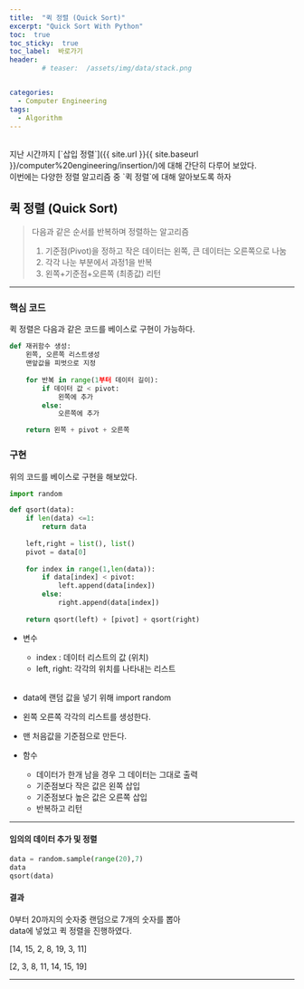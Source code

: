 ```yaml
---
title:  "퀵 정렬 (Quick Sort)"  
excerpt: "Quick Sort With Python"
toc:  true
toc_sticky:  true
toc_label:  바로가기
header:
        # teaser:  /assets/img/data/stack.png


categories:
  - Computer Engineering
tags:
  - Algorithm
---
```

<br/>
지난 시간까지 [`삽입 정렬`]({{ site.url }}{{ site.baseurl }}/computer%20engineering/insertion/)에 대해 간단히 다루어 보았다.<br/>
이번에는 다양한 정렬 알고리즘 중 `퀵 정렬`에 대해 알아보도록 하자 <br/>

## 퀵 정렬 (Quick Sort)
> 다음과 같은 순서를 반복하며 정렬하는 알고리즘
>   1. 기준점(Pivot)을 정하고 작은 데이터는 왼쪽, 큰 데이터는 오른쪽으로 나눔
>   2. 각각 나눈 부분에서 과정1을 반복
>   3. 왼쪽+기준점+오른쪽 (최종값) 리턴

---

### 핵심 코드
퀵 정렬은 다음과 같은 코드를 베이스로 구현이 가능하다.

```python
def 재귀함수 생성:
    왼쪽, 오른쪽 리스트생성
    맨앞값을 피벗으로 지정
    
    for 반복 in range(1부터 데이터 길이):
        if 데이터 값 < pivot:
            왼쪽에 추가
        else:
            오른쪽에 추가

    return 왼쪽 + pivot + 오른쪽 

```

### 구현
위의 코드를 베이스로 구현을 해보았다.
```python
import random

def qsort(data):
    if len(data) <=1:
        return data
    
    left,right = list(), list()
    pivot = data[0]
    
    for index in range(1,len(data)):
        if data[index] < pivot:
            left.append(data[index])
        else:
            right.append(data[index])
            
    return qsort(left) + [pivot] + qsort(right)
```
* 변수
    * index : 데이터 리스트의 값 (위치)
    * left, right: 각각의 위치를 나타내는 리스트
    <br/>  

* data에 랜덤 값을 넣기 위해 import random
* 왼쪽 오른쪽 각각의 리스트를 생성한다.
* 맨 처음값을 기준점으로 만든다.

* 함수
    * 데이터가 한개 남을 경우 그 데이터는 그대로 출력
    * 기준점보다 작은 값은 왼쪽 삽입
    * 기준점보다 높은 값은 오른쪽 삽입
    * 반복하고 리턴

---

#### 임의의 데이터 추가 및 정렬
```python
data = random.sample(range(20),7)
data
qsort(data)
```

#### 결과
0부터 20까지의 숫자중 랜덤으로 7개의 숫자를 뽑아  
data에 넣었고 퀵 정렬을 진행하였다.

[14, 15, 2, 8, 19, 3, 11]  

[2, 3, 8, 11, 14, 15, 19]  

---







```